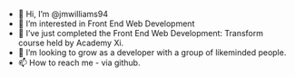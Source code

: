 - 👋 Hi, I’m @jmwilliams94
- 👀 I’m interested in Front End Web Development
- 🌱 I’ve just completed the Front End Web Development: Transform course held by Academy Xi.
- 💞️ I’m looking to grow as a developer with a group of likeminded people.
- 📫 How to reach me - via github.

<!---
jmwilliams94/jmwilliams94 is a ✨ special ✨ repository because its `README.md` (this file) appears on your GitHub profile.
You can click the Preview link to take a look at your changes.
--->
